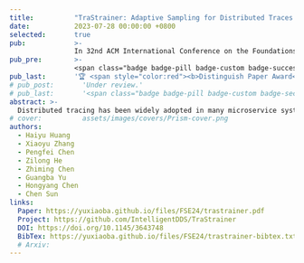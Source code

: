 ```yaml
---
title:          "TraStrainer: Adaptive Sampling for Distributed Traces with System Runtime State"
date:           2023-07-28 00:00:00 +0800
selected:       true
pub:            >-
                In 32nd ACM International Conference on the Foundations of Software Engineering.
pub_pre:        >-
                <span class="badge badge-pill badge-custom badge-success">FSE'24 (CCF A)</span>
pub_last:       '🏆 <span style="color:red"><b>Distinguish Paper Award</b></span>'
# pub_post:       'Under review.'
# pub_last:       '<span class="badge badge-pill badge-custom badge-secondary">Conference</span><span class="badge badge-pill badge-custom badge-warning">Poster</span>'
abstract: >-
  Distributed tracing has been widely adopted in many microservice systems and plays an important role in monitoring and analyzing the system. However, trace data often come in large volumes, incurring substantial computational and storage costs. To reduce the quantity of traces, trace sampling has become a prominent topic of discussion, and several methods have been proposed in prior work. To attain higher-quality sampling outcomes, biased sampling has gained more attention compared to random sampling. Previous biased sampling methods primarily considered the importance of traces based on diversity, aiming to sample more edge-case traces and fewer common-case traces. However, we contend that relying solely on trace diversity for sampling is insufficient, system runtime state is another crucial factor that needs to be considered, especially in cases of system failures. In this study, we introduce TraStrainer, an online sampler that takes into account both system runtime state and trace diversity. TraStrainer employs an interpretable and automated encoding method to represent traces as vectors. Simultaneously, it adaptively determines sampling preferences by analyzing system runtime metrics. When sampling, it combines the results of system-bias and diversity-bias through a dynamic voting mechanism. Experimental results demonstrate that TraStrainer can achieve higher quality sampling results and significantly improve the performance of downstream root cause analysis (RCA) tasks. It has led to an average increase of 32.63\% in Top-1 RCA accuracy compared to four baselines in two datasets.
# cover:          assets/images/covers/Prism-cover.png
authors:
  - Haiyu Huang
  - Xiaoyu Zhang
  - Pengfei Chen
  - Zilong He
  - Zhiming Chen
  - Guangba Yu
  - Hongyang Chen
  - Chen Sun
links:
  Paper: https://yuxiaoba.github.io/files/FSE24/trastrainer.pdf
  Project: https://github.com/IntelligentDDS/TraStrainer
  DOI: https://doi.org/10.1145/3643748
  BibTex: https://yuxiaoba.github.io/files/FSE24/trastrainer-bibtex.txt
  # Arxiv:
---
```

